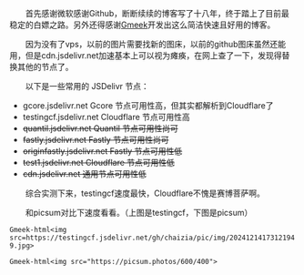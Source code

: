 &emsp;&emsp;首先感谢微软感谢Github，断断续续的博客写了十八年，终于踏上了目前最稳定的白嫖之路。另外还得感谢[Gmeek](https://blog.meekdai.com/)开发出这么简洁快速且好用的博客。

&emsp;&emsp;因为没有了vps，以前的图片需要找新的图床，以前的github图床虽然还能用，但是cdn.jsdelivr.net加速基本上可以视为瘫痪，在网上查了一下，发现得替换其他的节点了。

&emsp;&emsp;以下是一些常用的 JSDelivr 节点：

- gcore.jsdelivr.net Gcore 节点可用性高，但其实都解析到Cloudflare了
- testingcf.jsdelivr.net Cloudflare 节点可用性高
- ~~quantil.jsdelivr.net Quantil 节点可用性尚可~~
- ~~fastly.jsdelivr.net Fastly 节点可用性尚可~~
- ~~originfastly.jsdelivr.net Fastly 节点可用性低~~
- ~~test1.jsdelivr.net Cloudflare 节点可用性低~~
- ~~cdn.jsdelivr.net 通用节点可用性低~~

&emsp;&emsp;综合实测下来，testingcf速度最快，Cloudflare不愧是赛博菩萨啊。

&emsp;&emsp;和picsum对比下速度看看。（上图是testingcf，下图是picsum）

`Gmeek-html<img src=https://testingcf.jsdelivr.net/gh/chaizia/pic/img/20241214173121949.jpg>`

`Gmeek-html<img src="https://picsum.photos/600/400">`